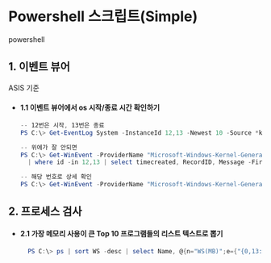 # Powershell 스크립트(Simple)

powershell

## 1. 이벤트 뷰어
ASIS  기준

* #### 1.1 이벤트 뷰어에서 os 시작/종료 시간 확인하기
    ```powershell
    -- 12번은 시작, 13번은 종료
    PS C:\> Get-EventLog System -InstanceId 12,13 -Newest 10 -Source *kernel-general
    ```

    ```powershell
    -- 위에가 잘 안되면 
    PS C:\> Get-WinEvent -ProviderName "Microsoft-Windows-Kernel-General" `
      | where id -in 12,13 | select timecreated, RecordID, Message -First 10 | ft -AutoSize
    ```

    ```powershell
    -- 해당 번호로 상세 확인
    PS C:\> Get-WinEvent -ProviderName "Microsoft-Windows-Kernel-General" | where recordid -eq 11134 | fl *
    ```
    
## 2. 프로세스 검사
* #### 2.1 가장 메모리 사용이 큰 Top 10 프로그램들의 리스트 텍스트로 뽑기
  ```powershell
    PS C:\> ps | sort WS -desc | select Name, @{n="WS(MB)";e={"{0,13:N0}" -f ($_.WS/1MB)}} -First 10 | Out-File pslist.txt
  ```

